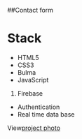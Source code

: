 ##Contact form
# Stack

- HTML5
- CSS3
- Bulma
- JavaScript
1. Firebase
- Authentication
- Real time data base


View[project photo](/contact_form.png)
